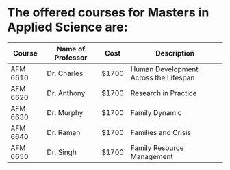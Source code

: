 

# The offered courses  for Masters in Applied Science are:

Course | Name of Professor |Cost | Description
---    | ---               | --- | ---
AFM 6610 | Dr. Charles | $1700 | Human Development Across the Lifespan
AFM 6620 | Dr. Anthony | $1700 |Research in Practice 
AFM 6630 | Dr. Murphy  | $1700 |Family Dynamic
AFM 6640 | Dr. Raman | $1700 |Families and Crisis
AFM 6650 | Dr. Singh | $1700 |Family Resource Management
